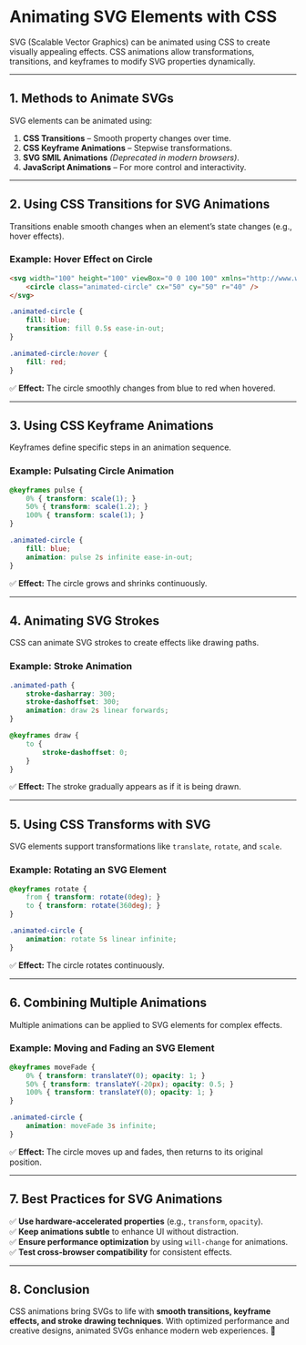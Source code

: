 # Animating SVG Elements with CSS

SVG (Scalable Vector Graphics) can be animated using CSS to create visually appealing effects. CSS animations allow transformations, transitions, and keyframes to modify SVG properties dynamically.

---

## **1. Methods to Animate SVGs**

SVG elements can be animated using:

1. **CSS Transitions** – Smooth property changes over time.
2. **CSS Keyframe Animations** – Stepwise transformations.
3. **SVG SMIL Animations** *(Deprecated in modern browsers)*.
4. **JavaScript Animations** – For more control and interactivity.

---

## **2. Using CSS Transitions for SVG Animations**

Transitions enable smooth changes when an element’s state changes (e.g., hover effects).

### **Example: Hover Effect on Circle**

```html
<svg width="100" height="100" viewBox="0 0 100 100" xmlns="http://www.w3.org/2000/svg">
    <circle class="animated-circle" cx="50" cy="50" r="40" />
</svg>
```

```css
.animated-circle {
    fill: blue;
    transition: fill 0.5s ease-in-out;
}

.animated-circle:hover {
    fill: red;
}
```

✅ **Effect:** The circle smoothly changes from blue to red when hovered.

---

## **3. Using CSS Keyframe Animations**

Keyframes define specific steps in an animation sequence.

### **Example: Pulsating Circle Animation**

```css
@keyframes pulse {
    0% { transform: scale(1); }
    50% { transform: scale(1.2); }
    100% { transform: scale(1); }
}

.animated-circle {
    fill: blue;
    animation: pulse 2s infinite ease-in-out;
}
```

✅ **Effect:** The circle grows and shrinks continuously.

---

## **4. Animating SVG Strokes**

CSS can animate SVG strokes to create effects like drawing paths.

### **Example: Stroke Animation**

```css
.animated-path {
    stroke-dasharray: 300;
    stroke-dashoffset: 300;
    animation: draw 2s linear forwards;
}

@keyframes draw {
    to {
        stroke-dashoffset: 0;
    }
}
```

✅ **Effect:** The stroke gradually appears as if it is being drawn.

---

## **5. Using CSS Transforms with SVG**

SVG elements support transformations like `translate`, `rotate`, and `scale`.

### **Example: Rotating an SVG Element**

```css
@keyframes rotate {
    from { transform: rotate(0deg); }
    to { transform: rotate(360deg); }
}

.animated-circle {
    animation: rotate 5s linear infinite;
}
```

✅ **Effect:** The circle rotates continuously.

---

## **6. Combining Multiple Animations**

Multiple animations can be applied to SVG elements for complex effects.

### **Example: Moving and Fading an SVG Element**

```css
@keyframes moveFade {
    0% { transform: translateY(0); opacity: 1; }
    50% { transform: translateY(-20px); opacity: 0.5; }
    100% { transform: translateY(0); opacity: 1; }
}

.animated-circle {
    animation: moveFade 3s infinite;
}
```

✅ **Effect:** The circle moves up and fades, then returns to its original position.

---

## **7. Best Practices for SVG Animations**

✅ **Use hardware-accelerated properties** (e.g., `transform`, `opacity`).  
✅ **Keep animations subtle** to enhance UI without distraction.  
✅ **Ensure performance optimization** by using `will-change` for animations.  
✅ **Test cross-browser compatibility** for consistent effects.  

---

## **8. Conclusion**

CSS animations bring SVGs to life with **smooth transitions, keyframe effects, and stroke drawing techniques**. With optimized performance and creative designs, animated SVGs enhance modern web experiences. 🚀
